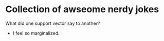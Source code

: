 # Collection of awseome nerdy jokes


What did one support vector say to another? 
- I feel so marginalized.
